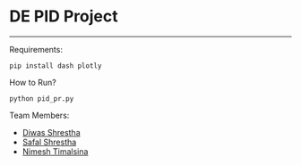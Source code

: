 # DE PID Project
----
Requirements:
```
pip install dash plotly
```

How to Run?
```
python pid_pr.py
```


Team Members:
- [Diwas Shrestha](https://github.com/diwas7777)
- [Safal Shrestha](https://github.com/whoamisafal)
- [Nimesh Timalsina](https://github.com/GOGHSY)
